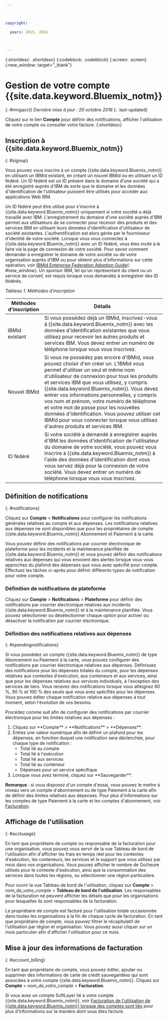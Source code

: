 ```yaml
---



copyright:

  years: 2015, 2016
  


---
```


{:shortdesc: .shortdesc}
{:codeblock: .codeblock}
{:screen: .screen}
{:new_window: target="_blank"}

# Gestion de votre compte {{site.data.keyword.Bluemix_notm}}
{: #mngacct}
*Dernière mise à jour : 20 octobre 2016*
{: .last-updated}

Cliquez sur le lien **Compte** pour définir des notifications, afficher l'utilisation de votre compte ou consulter votre facture. {:shortdesc}

## Inscription à {{site.data.keyword.Bluemix_notm}}
{: #signup}

Vous pouvez vous inscrire à un compte {{site.data.keyword.Bluemix_notm}} en utilisant un IBMid existant, en créant un nouvel IBMid ou en utilisant un ID fédéré. Un ID fédéré est un ID présent dans le domaine d'une société qui a été enregistré auprès d'IBM de sorte que le domaine et les données d'identification de l'utilisateur puissent être utilisés pour accéder aux applications Web IBM.  

Un ID fédéré peut être utilisé pour s'inscrire à {{site.data.keyword.Bluemix_notm}} uniquement si votre société a déjà travaillé avec IBM.  L'enregistrement du domaine d'une société auprès d'IBM permet aux utilisateurs de se connecter pour recevoir des produits et des services IBM en utilisant leurs données d'identification d'utilisateur de société existantes. L'authentification est alors gérée par le fournisseur d'identité de votre société. Lorsque vous vous connectez à {{site.data.keyword.Bluemix_notm}} avec un ID fédéré, vous êtes invité à le faire via la page de connexion de votre société. Pour savoir comment demander à enregistrer le domaine de votre société ou de votre organisation auprès d'IBM ou pour obtenir plus d'informations sur cette opération, voir [IBMid Enterprise Federation Adoption Guide](https://ibm.box.com/v/IBMid-Federation-Guide){: #new_window}. Un sponsor IBM, tel qu'un représentant du client ou un service de conseil, est requis lorsque vous demandez à enregistrer des ID fédérés.

*Tableau 1. Méthodes d'inscription*

| Méthodes d'inscription | Détails |    
|-----------------|---------|
|IBMid existant | Si vous possédez déjà un IBMid, inscrivez-vous à {{site.data.keyword.Bluemix_notm}} avec les données d'identification existantes que vous utilisez pour recevoir les autres produits et services IBM. Vous devez entrer un numéro de téléphone lorsque vous vous inscrivez. |
|Nouvel IBMid | Si vous ne possédez pas encore d'IBMid, vous pouvez choisir d'en créer un. L'IBMid vous permet d'utiliser un seul et même nom d'utilisateur de connexion pour tous les produits et services IBM que vous utilisez, y compris {{site.data.keyword.Bluemix_notm}}. Vous devez entrer vos informations personnelles, y compris vos nom et prénom, votre numéro de téléphone et votre mot de passe pour les nouvelles données d'identification. Vous pouvez utiliser cet IBMid pour vous connecter lorsque vous utilisez d'autres produits et services IBM.  |
|ID fédéré | Si votre société a demandé à enregistrer auprès d'IBM les données d'identification de l'utilisateur du domaine de votre société, vous pouvez vous inscrire à {{site.data.keyword.Bluemix_notm}} à l'aide des données d'identification dont vous vous servez déjà pour la connexion de votre société. Vous devez entrer un numéro de téléphone lorsque vous vous inscrivez. |

## Définition de notifications
{: #notifications}

Cliquez sur **Compte** &gt; **Notifications** pour configurer les notifications générales relatives au compte
et aux dépenses. Les notifications relatives aux dépenses ne sont disponibles que pour les propriétaires de compte {{site.data.keyword.Bluemix_notm}} Abonnement et Paiement à la carte.

Vous pouvez définir des notifications par courrier électronique de plateforme pour les incidents et la maintenance planifiée de {{site.data.keyword.Bluemix_notm}} et vous pouvez définir des notifications relatives aux dépenses qui vous envoient des alertes lorsque vous vous approchez du plafond des dépenses que vous avez spécifié pour compte. Effectuez les tâches ci-après pour définir différents types de notification pour votre compte.

### Définition de notifications de plateforme

Cliquez sur **Compte** &gt; **Notifications** &gt; **Plateforme** pour définir des
notifications par courrier électronique relatives aux incidents {{site.data.keyword.Bluemix_notm}} et à la maintenance planifiée.
Vous pouvez sélectionner ou désélectionner chaque option pour activer ou désactiver la notification par courrier électronique.

### Définition des notifications relatives aux dépenses
{: #spendingnotifications}

Si vous possédez un compte {{site.data.keyword.Bluemix_notm}} de type Abonnement ou Paiement à la carte, vous pouvez configurer des notifications par courrier électronique relatives aux dépenses. Définissez des notifications pour les dépenses totales du compte, pour les dépenses relatives aux contextes
d'exécution, aux conteneurs et aux services, ainsi que pour les dépenses relatives aux services individuels, à l'exception des services de tiers. Vous recevez des
notifications lorsque vous atteignez 80 %, 90 % et 100 % des seuils que vous avez spécifiés pour les dépenses. Vous pouvez éditer chaque notification
relative aux dépenses à tout moment, selon l'évolution de vos besoins.

Procédez comme suit afin de configurer des notifications par courrier électronique pour les limites relatives aux dépenses :

<ol>
<li>Cliquez sur **Compte** &gt; **Notifications** &gt; **Dépenses**.</li>
<li>Entrez une valeur numérique afin de définir un plafond pour les dépenses, en fonction duquel une notification sera déclenchée, pour chaque type de notification :<br />
<ul>
<li>Total lié au compte</li>
<li>Total lié à l'exécution</li>
<li>Total lié aux services</li>
<li>Total lié au conteneur</li>
<li>Dépenses pour un service spécifique</li>
</ul>
</li>
<li>Lorsque vous avez terminé, cliquez sur **Sauvegarder**.</li>
</ol>

**Remarque** : si vous disposez d'un compte d'essai, vous pouvez le mettre à niveau vers un compte d'abonnement ou de type Paiement
à la
carte afin de définir des limites relatives aux dépenses. Pour plus d'informations sur les comptes de type Paiement à la carte et les comptes d'abonnement,
voir
[Facturation](/docs/pricing/index.html#pay-accounts).

## Affichage de l'utilisation
{: #acctusage}

En tant que propriétaire de compte ou responsable de la facturation pour une organisation, vous pouvez vous servir de la vue Tableau de bord de l'utilisation afin d'afficher les
frais en temps réel pour les contextes d'exécution, les conteneurs, les services et le support que vous utilisez par mois dans vos
organisations. Vous pouvez afficher le nombre de Go/heure utilisés pour le contexte d'exécution, ainsi que la consommation des services dans toutes les
régions, ou sélectionner une région particulière.

Pour ouvrir la vue Tableau de bord de l'utilisation, cliquez sur **Compte** &gt; *nom_de_votre_compte* &gt;
**Tableau de bord de l'utilisation**. Les responsables de la facturation ne peuvent afficher les détails que pour les organisations pour lesquelles ils sont responsables de la
facturation.

Le propriétaire de compte est facturé pour l'utilisation totale occasionnée dans toutes les organisations à la fin de chaque cycle de
facturation. En tant que propriétaire de compte, vous pouvez filtrer le récapitulatif de l'utilisation par région et organisation. Vous pouvez aussi
cliquer sur un mois
particulier afin d'afficher l'utilisation pour ce mois.

## Mise à jour des informations de facturation
{: #account_billing}

En tant que propriétaire de compte, vous pouvez éditer, ajouter ou supprimer des informations de carte de crédit sauvegardées qui sont associées à
votre compte {{site.data.keyword.Bluemix_notm}}. Cliquez sur **Compte** &gt; *nom_de_votre_compte* &gt;
**Facturation**.

Si vous avez un compte SoftLayer lié à votre compte {{site.data.keyword.Bluemix_notm}}, voir
[Facturation de l'utilisation de {{site.data.keyword.Bluemix_notm}} lorsque des comptes sont liés](/docs/admin/softlayerlink.html#bill_usage)
pour plus d'informations sur la manière dont vous êtes facturé.
